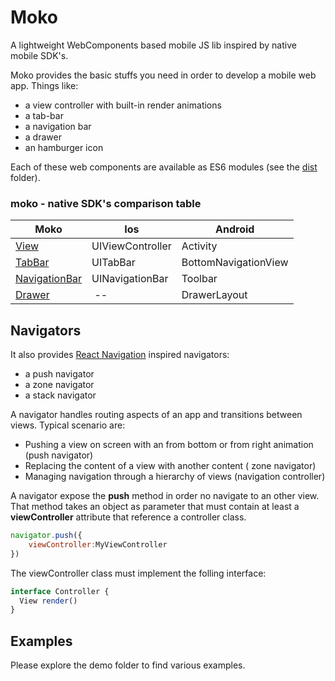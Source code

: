# Moko
A lightweight WebComponents based mobile JS lib inspired by native mobile SDK's.

Moko provides the basic stuffs you need in order to develop a mobile web app. Things like:

* a view controller with built-in render animations 
* a tab-bar
* a navigation bar
* a drawer
* an hamburger icon

Each of these web components are available as ES6 modules (see the [dist](https://github.com/dsolimando/moko/tree/master/dist) folder).

### moko - native SDK's comparison table

| Moko          | Ios              | Android                  |
| ------------- |----------------  | ---                      |
| [View](https://github.com/dsolimando/moko/blob/master/custom-elements/view-controller/view-controller.js)          | UIViewController | Activity                 |
| [TabBar](https://github.com/dsolimando/moko/blob/master/custom-elements/tab-bar/tab-bar.js)        | UITabBar         | BottomNavigationView     |
| [NavigationBar](https://github.com/dsolimando/moko/blob/master/custom-elements/navigation-bar/navigation-bar.js) | UINavigationBar | Toolbar |
| [Drawer](https://github.com/dsolimando/moko/blob/master/custom-elements/drawer/drawer.js) | -- |  DrawerLayout |

## Navigators

It also provides [React Navigation](https://reactnavigation.org) inspired navigators:

* a push navigator
* a zone navigator
* a stack navigator

A navigator handles routing aspects of an app and transitions between views. Typical scenario are:

* Pushing a view on screen with an from bottom or from right animation (push navigator)
* Replacing the content of a view with another content ( zone navigator)
* Managing navigation through a hierarchy of views (navigation controller)

A navigator expose the **push** method in order no navigate to an other view. That method takes an object as parameter that must contain at least a **viewController** attribute that reference a controller class.

```Javascript
navigator.push({
    viewController:MyViewController
})
```

The viewController class must implement the folling interface:

```Javascript
interface Controller {
  View render()
}
```

## Examples

Please explore the demo folder to find various examples.
